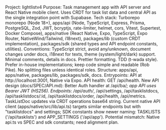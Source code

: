 Project: lightlistv4
Purpose: Task management app with API server and React Native mobile client. Uses CRDT for task list data and central API as the single integration point with Supabase.
Tech stack: Turborepo monorepo (Node 18+), apps/api (Node, TypeScript, Express, Prisma, PostgreSQL, Zod, JWT, bcryptjs, rate-limiter, helmet, cors, Vitest, Supertest, Docker Compose), apps/native (React Native, Expo, TypeScript, Expo Router, NativeWind/Tailwind, i18next), packages/lib (custom CRDT implementation), packages/sdk (shared types and API endpoint constants, utilities).
Conventions: TypeScript strict, avoid any/unknown, document changes under docs, i18next for texts, theme (system/light/dark) support. Minimal comments, details in docs. Prettier formatting. TDD (t-wada style). Prefer in-house implementations; keep code simple and readable (Rob Pike). No splitting files unless identical roles.
Structure: apps/api, apps/native, packages/lib, packages/sdk, docs.
Entrypoints: API at http://localhost:3001, Native via Expo. API health: GET /api/health.
New API design (docs/SPEC/API.md): Better Auth handler at /api/ba/_; app API uses Bearer JWT (HS256). Endpoints: /api/auth/_, /api/settings, /api/tasklistdocs, /api/tasklistdocs/:id, /api/tasklistdocs/order, /api/health, /api/metrics. TaskListDoc updates via CRDT operations base64 string.
Current native API client (apps/native/src/lib/api.ts) targets similar endpoints but with "tasklistdocs" and settings; SDK constants show newer naming: TASKLISTS ('/api/tasklists') and APP_SETTINGS ('/api/app').
Potential mismatch: Native api.ts vs SPEC and sdk constants; need alignment plan.

